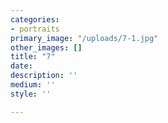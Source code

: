 ```yaml
---
categories:
- portraits
primary_image: "/uploads/7-1.jpg"
other_images: []
title: "7"
date: 
description: ''
medium: ''
style: ''

---
```

